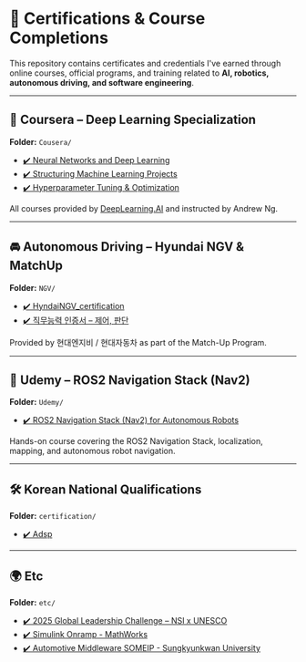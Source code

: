 # 📜 Certifications & Course Completions

This repository contains certificates and credentials I've earned through online courses, official programs, and training related to **AI, robotics, autonomous driving, and software engineering**.

---

## 🧠 Coursera – Deep Learning Specialization

**Folder:** `Cousera/`

- [✔️ Neural Networks and Deep Learning](https://github.com/weedmo/certifications/blob/main/Cousera/Coursera%20Neural%20Networks%20and%20Deep%20Learning.pdf)
- [✔️ Structuring Machine Learning Projects](https://github.com/weedmo/certifications/blob/main/Cousera/Coursera%20Structuring%20Machine%20Learning%20Projects.pdf)
- [✔️ Hyperparameter Tuning & Optimization](https://github.com/weedmo/certifications/blob/main/Cousera/Coursera%20Improving%20Deep%20Neural%20Networks%20Hyperparameter%20Tuning%20Regularization%20and%20Optimization.pdf)

All courses provided by [DeepLearning.AI](https://www.deeplearning.ai/) and instructed by Andrew Ng.

---

## 🚘 Autonomous Driving – Hyundai NGV & MatchUp

**Folder:** `NGV/`

- [✔️ HyndaiNGV_certification](https://github.com/weedmo/certifications/blob/main/NGV/HyndaiNGV_certification.pdf)
- [✔️ 직무능력 인증서 – 제어, 판단](https://github.com/weedmo/certifications/blob/main/NGV/Job%20Competency%20Certificate_Control_Judgment.pdf)

Provided by 현대엔지비 / 현대자동차 as part of the Match-Up Program.

---

## 🎯 Udemy – ROS2 Navigation Stack (Nav2)

**Folder:** `Udemy/`

- [✔️ ROS2 Navigation Stack (Nav2) for Autonomous Robots](https://github.com/weedmo/certifications/blob/main/Udemy/Nav2.pdf)

Hands-on course covering the ROS2 Navigation Stack, localization, mapping, and autonomous robot navigation.

---
## 🛠 Korean National Qualifications

**Folder:** `certification/`

- [✔️ Adsp](https://github.com/weedmo/certifications/blob/main/certification/Adsp.pdf)

---

## 🌍 Etc

**Folder:** `etc/`

- [✔️ 2025 Global Leadership Challenge – NSI x UNESCO](https://github.com/weedmo/certifications/blob/main/etc/%5B2025%20Global%20Leadership%20Challenge%20Online%20Class%5D%20Certificate%20of%20Completion.pdf)
- [✔️ Simulink Onramp - MathWorks](https://github.com/weedmo/certifications/blob/main/etc/simulink%20onramp.pdf)
- [✔️ Automotive Middleware SOMEIP - Sungkyunkwan University](https://github.com/weedmo/certifications/blob/main/etc/Automotive%20Middleware%20SOMEIP.jpg)
